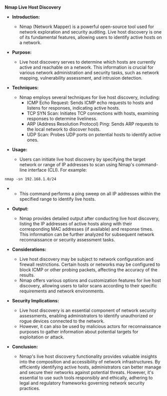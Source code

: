 **Nmap Live Host Discovery**

- **Introduction:**
    
    - Nmap (Network Mapper) is a powerful open-source tool used for network exploration and security auditing. Live host discovery is one of its fundamental features, allowing users to identify active hosts on a network.
- **Purpose:**
    
    - Live host discovery serves to determine which hosts are currently active and reachable on a network. This information is crucial for various network administration and security tasks, such as network mapping, vulnerability assessment, and intrusion detection.
- **Techniques:**
    
    - Nmap employs several techniques for live host discovery, including:
        - ICMP Echo Request: Sends ICMP echo requests to hosts and listens for responses, indicating active hosts.
        - TCP SYN Scan: Initiates TCP connections with hosts, examining responses to determine liveliness.
        - ARP (Address Resolution Protocol) Ping: Sends ARP requests to the local network to discover hosts.
        - UDP Scan: Probes UDP ports on potential hosts to identify active ones.
- **Usage:**
    
    - Users can initiate live host discovery by specifying the target network or range of IP addresses to scan using Nmap's command-line interface (CLI). For example:

`nmap -sn 192.168.1.0/24`

- - This command performs a ping sweep on all IP addresses within the specified range to identify live hosts.
- **Output:**
    
    - Nmap provides detailed output after conducting live host discovery, listing the IP addresses of active hosts along with their corresponding MAC addresses (if available) and response times. This information can be further analyzed for subsequent network reconnaissance or security assessment tasks.
- **Considerations:**
    
    - Live host discovery may be subject to network configuration and firewall restrictions. Certain hosts or networks may be configured to block ICMP or other probing packets, affecting the accuracy of the results.
    - Nmap offers various options and customization features for live host discovery, allowing users to tailor scans according to their specific requirements and network environments.
- **Security Implications:**
    
    - Live host discovery is an essential component of network security assessments, enabling administrators to identify unauthorized or rogue devices connected to the network.
    - However, it can also be used by malicious actors for reconnaissance purposes to gather information about potential targets for exploitation or attack.
- **Conclusion:**
    
    - Nmap's live host discovery functionality provides valuable insights into the composition and accessibility of network infrastructures. By efficiently identifying active hosts, administrators can better manage and secure their networks against potential threats. However, it's essential to use such tools responsibly and ethically, adhering to legal and regulatory frameworks governing network security practices.